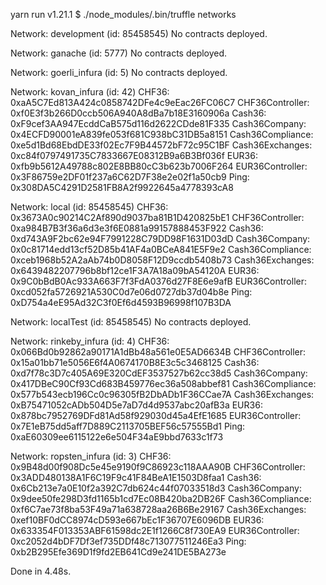 yarn run v1.21.1
$ ./node_modules/.bin/truffle networks

Network: development (id: 85458545)
  No contracts deployed.

Network: ganache (id: 5777)
  No contracts deployed.

Network: goerli_infura (id: 5)
  No contracts deployed.

Network: kovan_infura (id: 42)
  CHF36: 0xaA5C7Ed813A424c0858742DFe4c9eEac26FC06C7
  CHF36Controller: 0xf0E3f3b266D0ccb506A940A8dBa7b18E3160906a
  Cash36: 0xF9cef3AA947EcddCaB575d116d2622CDde81F335
  Cash36Company: 0x4ECFD90001eA839fe053f681C938bC31DB5a8151
  Cash36Compliance: 0xe5d1Bd68EbdDE33f02Ec7F9B44572bF72c95C1BF
  Cash36Exchanges: 0xc84f0797491735C7833667E08312B9a6B3Bf036f
  EUR36: 0xfb9b5612A49788c802E8BB80cC3b623b7006F264
  EUR36Controller: 0x3F86759e2DF01f237a6C62D7F38e2e02f1a50cb9
  Ping: 0x308DA5C4291D2581FB8A2f9922645a4778393cA8

Network: local (id: 85458545)
  CHF36: 0x3673A0c90214C2Af890d9037ba81B1D420825bE1
  CHF36Controller: 0xa984B7B3f36a6d3e3f6E0881a99157888453F922
  Cash36: 0xd743A9F2bc62e94F7991228C79DD98F1631D03dD
  Cash36Company: 0x0c81714edd13cf52D85b41AF4a0BCeA841E5F9e2
  Cash36Compliance: 0xceb1968b52A2aAb74b0D8058F12D9ccdb5408b73
  Cash36Exchanges: 0x6439482207796b8bf12ce1F3A7A18a09bA54120A
  EUR36: 0x9C0bBdB0Ac933A663F7f3FdA0376d27F8E6e9afB
  EUR36Controller: 0xcd052fa5726921A530C0d7e06d0727db37d04b8e
  Ping: 0xD754a4eE95Ad32C3f0Ef6d4593B96998f107B3DA

Network: localTest (id: 85458545)
  No contracts deployed.

Network: rinkeby_infura (id: 4)
  CHF36: 0x066Bd0b92862a90171A1dBb48a561e0E5AD6634B
  CHF36Controller: 0x15a01bb71e5056E6f4A0674170B8E3c5c3468125
  Cash36: 0xd7f78c3D7c405A69E320CdEF3537527b62cc38d5
  Cash36Company: 0x417DBeC90Cf93Cd683B459776ec36a508abbef81
  Cash36Compliance: 0x577b543ecb196Cc0c96305fB2DbADb1F36CCae7A
  Cash36Exchanges: 0xB75471052cADb504D5e7aD7d4d9537abc20afB3a
  EUR36: 0x878bc7952769DFd81Ad58f929030d45a4EfE1685
  EUR36Controller: 0x7E1eB75dd5aff7D889C2113705BEF56c57555Bd1
  Ping: 0xaE60309ee6115122e6e504F34aE9bbd7633c1f73

Network: ropsten_infura (id: 3)
  CHF36: 0x9B48d00f908Dc5e45e9190f9C86923c118AAA90B
  CHF36Controller: 0x3ADD480138A1F6C19F9c41F84BeA1E1503D8faa1
  Cash36: 0x6Cb213e7a0E10f2a392C7db624c44f07033518d3
  Cash36Company: 0x9dee50fe298D3fd1165b1cd7Ec08B420ba2DB26F
  Cash36Compliance: 0xf6C7ae73f8ba53F49a71a638728aa26B6Be29167
  Cash36Exchanges: 0xef10BF0dCC8974cD593e667bEc1F36707E6096DB
  EUR36: 0x633354F013353ABF61598dc2E1f1266C8f730EA9
  EUR36Controller: 0xc2052d4bDF7Df3ef735DDf48c713077511246Ea3
  Ping: 0xb2B295Efe369D1f9fd2EB641Cd9e241DE5BA273e

Done in 4.48s.
